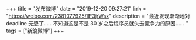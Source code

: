 +++
title = "发布微博"
date = "2019-12-20 09:27:21"
link = "https://weibo.com/2381077925/IlF3jrWsx"
description = "最近发现渐渐地对 deadline 无感了……不知道这是不是 30 岁之后程序员就失去竞争力的原因…… "
tags = ["新浪微博"]
+++
